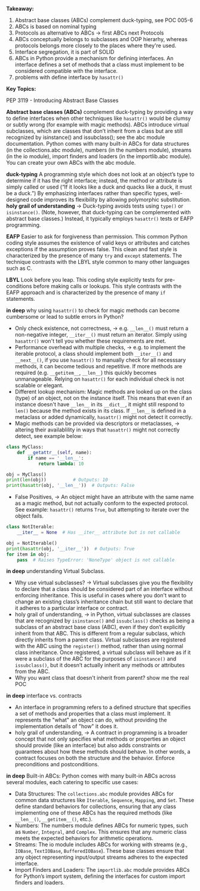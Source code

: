 **Takeaway:**
1. Abstract base classes (ABCs) complement duck-typing, see POC 005-6
2. ABCs is based on nominal typing
3. Protocols as alternative to ABCs -> first ABCs next Protocols
4. ABCs conceptually belongs to subclasses and OOP hierarhy, whereas protocols belongs more closely to the places where they're used.
5. Interface segregation, it is part of SOLID
6. ABCs in Python provide a mechanism for defining interfaces. An interface defines a set of methods that a class must implement to be considered compatible with the interface.
7. problems with define interface by `hasattr()`

**Key Topics:**

PEP 3119 - Introducing Abstract Base Classes

**Abstract base classes (ABCs)** complement duck-typing by providing a way to define interfaces when other techniques like `hasattr()` would be clumsy or subtly wrong (for example with magic methods). ABCs introduce virtual subclasses, which are classes that don’t inherit from a class but are still recognized by isinstance() and issubclass(); see the abc module documentation. Python comes with many built-in ABCs for data structures (in the collections.abc module), numbers (in the numbers module), streams (in the io module), import finders and loaders (in the importlib.abc module). You can create your own ABCs with the abc module.

**duck-typing** A programming style which does not look at an object’s type to determine if it has the right interface; instead, the method or attribute is simply called or used (“If it looks like a duck and quacks like a duck, it must be a duck.”) By emphasizing interfaces rather than specific types, well-designed code improves its flexibility by allowing polymorphic substitution. **holy grail of understanding** -> Duck-typing avoids tests using `type()` or `isinstance()`. (Note, however, that duck-typing can be complemented with abstract base classes.) Instead, it typically employs `hasattr()` tests or EAFP programming.

**EAFP** Easier to ask for forgiveness than permission. This common Python coding style assumes the existence of valid keys or attributes and catches exceptions if the assumption proves false. This clean and fast style is characterized by the presence of many `try` and `except` statements. The technique contrasts with the LBYL style common to many other languages such as C.

**LBYL** Look before you leap. This coding style explicitly tests for pre-conditions before making calls or lookups. This style contrasts with the EAFP approach and is characterized by the presence of many `if` statements. 


**in deep** why using `hasattr()` to check for magic methods can become cumbersome or lead to subtle errors in Python?
- Only check existence, not correctness, -> e.g. `__len__()` must return a non-negative integer, `__iter__()` must return an iterator. Simply using `hasattr()` won't tell you whether these requirements are met.
- Performance overhead with multiple checks, -> e.g. to implement the iterable protocol, a class should implement both `__iter__()` and `__next__()`, if you use `hasattr()` to manually check for all necesssary methods, it can become tedious and repetitive. If more methods are required (e.g. `__getitem__`, `__len__`) this quickly becomes unmanageable. Relying on `hasattr()` for each individual check is not scalable or elegant.
- Different lookup mechanism: Magic methods are looked up on the class (type) of an object, not on the instance itself. This means that even if an instance doesn't have `__len__` in its `__dict__`, it might still respond to `len()` because the method exists in its class. If `__len__` is defined in a metaclass or added dynamically, `hasattr()` might not detect it correctly.
- Magic methods can be provided via descriptors or metaclasses, -> altering their availablility in ways that `hasattr()` might not correctly detect, see example below:
```python
class MyClass:
    def __getattr__(self, name):
        if name == '__len__':
            return lambda: 10

obj = MyClass()
print(len(obj))          # Outputs: 10
print(hasattr(obj, '__len__'))  # Outputs: False
```
- False Positives, -> An object might have an attribute with the same name as a magic method, but not actually conform to the expected protocol. See example: `hasattr()` returns `True`, but attempting to iterate over the object fails.
```python
class NotIterable:
    __iter__ = None  # Has __iter__ attribute but is not callable

obj = NotIterable()
print(hasattr(obj, '__iter__'))  # Outputs: True
for item in obj:
    pass  # Raises TypeError: 'NoneType' object is not callable
```

**in deep** understanding Virtual Subclass.
- Why use virtual subclasses? -> Virtual subclasses give you the flexibility to declare that a class should be considered part of an interface without enforcing inheritance. This is useful in cases where you don't want to change an existing class’s inheritance chain but still want to declare that it adheres to a particular interface or contract.
- holy grail of understanding, -> in Python, virtual subclasses are classes that are recognized by `isinstance()` and `issubclass()` checks as being a subclass of an abstract base class (ABC), even if they don’t explicitly inherit from that ABC. This is different from a regular subclass, which directly inherits from a parent class. Virtual subclasses are registered with the ABC using the `register()` method, rather than using normal class inheritance. Once registered, a virtual subclass will behave as if it were a subclass of the ABC for the purposes of `isinstance()` and `issubclass()`, but it doesn’t actually inherit any methods or attributes from the ABC.
- Why you want class that doesn't inherit from parent? show me the real POC

**in deep** interface vs. contracts
- An interface in programming refers to a defined structure that specifies a set of methods and properties that a class must implement. It represents the "what" an object can do, without providing the implementation details of "how" it does it.
- holy grail of understanding, -> A contract in programming is a broader concept that not only specifies what methods or properties an object should provide (like an interface) but also adds constraints or guarantees about how these methods should behave. In other words, a contract focuses on both the structure and the behavior. Enforce preconditions and postconditions.

**in deep** Built-in ABCs:
Python comes with many built-in ABCs across several modules, each catering to specific use cases:
- Data Structures: The `collections.abc` module provides ABCs for common data structures like `Iterable`, `Sequence`, `Mapping`, and `Set`. These define standard behaviors for collections, ensuring that any class implementing one of these ABCs has the required methods (like `__len__()`, `__getitem__()`, etc.).
- Numbers: The numbers module defines ABCs for numeric types, such as `Number`, `Integral`, and `Complex`. This ensures that any numeric class meets the expected behaviors for arithmetic operations.
- Streams: The io module includes ABCs for working with streams (e.g., `IOBase`, `TextIOBase`, `BufferedIOBase`). These base classes ensure that any object representing input/output streams adheres to the expected interface.
- Import Finders and Loaders: The `importlib.abc` module provides ABCs for Python’s import system, defining the interfaces for custom import finders and loaders.